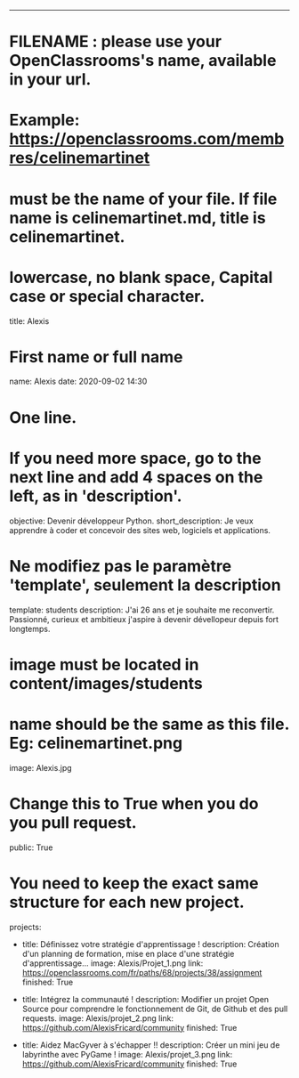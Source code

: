 ---

# FILENAME : please use your OpenClassrooms's name, available in your url.
# Example: https://openclassrooms.com/membres/celinemartinet
# must be the name of your file. If file name is celinemartinet.md, title is celinemartinet.
# lowercase, no blank space, Capital case or special character.
title: Alexis

# First name or full name
name: Alexis
date: 2020-09-02 14:30

# One line.
# If you need more space, go to the next line and add 4 spaces on the left, as in 'description'.
objective: Devenir développeur Python.
short_description: Je veux apprendre à coder et concevoir des sites web, logiciels et applications.

# Ne modifiez pas le paramètre 'template', seulement la description
template: students
description:
    J'ai 26 ans et je souhaite me reconvertir. Passionné, curieux et ambitieux 
    j'aspire à devenir dévellopeur depuis fort longtemps. 
# image must be located in content/images/students
# name should be the same as this file. Eg: celinemartinet.png
image: Alexis.jpg

# Change this to True when you do you pull request.
public: True

# You need to keep the exact same structure for each new project.
projects:
  - title: Définissez votre stratégie d'apprentissage !
    description: Création d'un planning de formation, mise en place d'une stratégie d'apprentissage...
    image: Alexis/Projet_1.png
    link: https://openclassrooms.com/fr/paths/68/projects/38/assignment
    finished: True

  - title: Intégrez la communauté !
    description: Modifier un projet Open Source pour comprendre le fonctionnement de Git, de Github et des pull requests.
    image: Alexis/projet_2.png
    link: https://github.com/AlexisFricard/community
    finished: True

  - title: Aidez MacGyver à s'échapper !!
    description: Créer un mini jeu de labyrinthe avec PyGame !
    image: Alexis/projet_3.png
    link: https://github.com/AlexisFricard/community
    finished: True